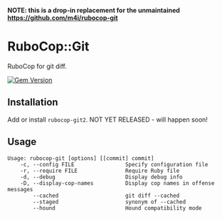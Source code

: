 **NOTE: this is a drop-in replacement for the unmaintained https://github.com/m4i/rubocop-git**

# RuboCop::Git

RuboCop for git diff.

[![Gem Version](https://badge.fury.io/rb/rubocop-git2.svg)](http://badge.fury.io/rb/rubocop-git2)

## Installation

Add or install `rubocop-git2`. NOT YET RELEASED - will happen soon!

## Usage

    Usage: rubocop-git [options] [[commit] commit]
        -c, --config FILE                Specify configuration file
        -r, --require FILE               Require Ruby file
        -d, --debug                      Display debug info
        -D, --display-cop-names          Display cop names in offense messages
            --cached                     git diff --cached
            --staged                     synonym of --cached
            --hound                      Hound compatibility mode
